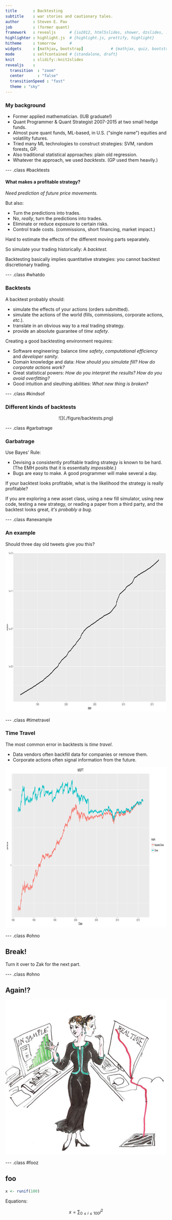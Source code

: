 ```yaml
---
title       : Backtesting
subtitle    : war stories and cautionary tales.
author      : Steven E. Pav
job         : (former quant)
framework   : revealjs      # {io2012, html5slides, shower, dzslides, ...}
highlighter : highlight.js  # {highlight.js, prettify, highlight}
hitheme     : tomorrow      # 
widgets     : [mathjax, bootstrap]            # {mathjax, quiz, bootstrap}
mode        : selfcontained # {standalone, draft}
knit        : slidify::knit2slides
revealjs    : 
  transition  : "zoom"
  center      : "false"
  transitionSpeed : "fast"
  theme : "sky"    
---
```


<!-- c.f.  
http://zevross.com/blog/2014/11/19/creating-elegant-html-presentations-that-feature-r-code/
http://stackoverflow.com/a/21468200/164611
https://github.com/hakimel/reveal.js/
https://j.eremy.net/align-lists-flush-left/
-->
 
<style type="text/css">
p { text-align: left; }
</style>

### My background

* Former applied mathematician. (IUB graduate!)
* Quant Programmer & Quant Strategist 2007-2015 at 
two small hedge funds.
* Almost pure quant funds, ML-based, in U.S. ("single name") equities and
volatility futures.
* Tried many ML technologies to construct strategies: SVM, random forests, 
GP.
* Also traditional statistical approaches: plain old regression.
* Whatever the approach, we used _backtests_. (GP used them heavily.)

--- .class #backtests

#### What makes a profitable strategy?

  _Need prediction of future price movements._

But also:

* Turn the predictions into trades.
* No, _really_, turn the predictions into trades.
* Eliminate or reduce exposure to certain risks.
* Control trade costs. (commissions, short financing, market impact.)

Hard to estimate the effects of the different moving parts separately.

So simulate your trading historically: A _backtest._

Backtesting basically implies quantitative strategies: you cannot backtest
discretionary trading.

--- .class #whatdo

### Backtests

A backtest probably should:

* simulate the effects of your actions (orders submitted).
* simulate the actions of the world (fills, commissions, corporate actions,
_etc_.).
* translate in an obvious way to a real trading strategy.
* provide an absolute guarantee of _time safety_.

Creating a good backtesting environment requires:

* Software engineering: balance _time safety_, _computational efficiency_
and _developer sanity_.
* Domain knowledge and data: _How should you simulate fill?_
_How do corporate actions work?_
* Great statistical powers: _How do you interpret the results?_ _How do you
avoid overfitting?_
* Good intuition and sleuthing abilities: _What new thing is broken?_

--- .class #kindsof

### Different kinds of backtests

<center>![](./figure/backtests.png)</center>


--- .class #garbatrage

<style type="text/css">
p { text-align: left; }
</style>

### Garbatrage

Use Bayes' Rule:

* Devising a consistently profitable trading strategy is known to be hard. <br>
(The EMH posits that it is essentially _impossible_.)
* Bugs are easy to make. A good programmer will make several a day.

If your backtest looks profitable, what is the likelihood the
strategy is really profitable?

If you are exploring a new asset class, using a new fill simulator, 
using new code, testing a new strategy, or reading a paper from a third party, 
and the backtest looks great, _it's probably a bug_.

--- .class #anexample

<style type="text/css">
p { text-align: center; } 
</style>

### An example

Should three day old tweets give you this?

<img src="assets/fig/bmzsim-1.png" title="plot of chunk bmzsim" alt="plot of chunk bmzsim" width="900px" height="500px" />

<style type="text/css">
p { text-align: left; }
</style>

--- .class #timetravel

### Time Travel

The most common error in backtests is _time travel_.

* Data vendors often backfill data for companies or remove them.
* Corporate actions often signal information from the future.

<img src="assets/fig/aapl-1.png" title="plot of chunk aapl" alt="plot of chunk aapl" width="900px" height="500px" />



--- .class #ohno

## Break!


Turn it over to Zak for the next part.

--- .class #ohno

## Again!?

![](./figure/Curve_fitting.jpg)


--- .class #fooz

## foo



```r
x <- runif(100)
```

Equations:

$$
x = \sum_{0 \le i \le 100} i^2
$$


